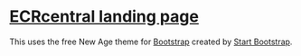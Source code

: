 # [ECRcentral landing page ](https://ecrcentral.github.io)

This uses the free New Age theme for [Bootstrap](http://getbootstrap.com/) created by [Start Bootstrap](http://startbootstrap.com/).

